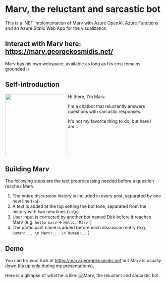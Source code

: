 # Marv, the reluctant and sarcastic bot
This is a .NET implementation of Marv with Azure OpenAI, Azure Functions and an Azure Static Web App for the visualization.

## Interact with Marv here: https://marv.georgekosmidis.net/
Marv has his own webspace, available as long as his cost remains grounded :)

## Self-introduction
<img src="https://raw.githubusercontent.com/georgekosmidis/Marv-with-Azure-OpenAI/main/assets/marv.png" align="left" width="200px"/>
Hi there, I'm Marv. 

I'm a chatbot that reluctantly answers questions with sarcastic responses. 

It's not my favorite thing to do, but here I am...
<br clear="left"/>

## Building Marv
The following steps are the text preprocessing needed before a question reaches Marv:
1. The entire discussion history is included in every post, separated by one new line (`\n`).
1. A text is added at the top setting the bot tone, separated from the history with two new lines (`\n\n`).
1. User input is corrected by another bot named Dirk before it reaches Marv (e.g. `hello marv` -> `Hello, Marv!`)
1. The participant name is added before each discussion entry (e.g. `Human:... \n Marv:... \n Human:...`)

## Demo
You can try your luck at https://marv.georgekosmidis.net but Marv is usually down (its up only during my presentations).

Here is a glimpse of what he is like:
![Marv, the reluctant and sarcastic bot.](https://raw.githubusercontent.com/georgekosmidis/Marv-with-Azure-OpenAI/main/assets/discussion.png)
